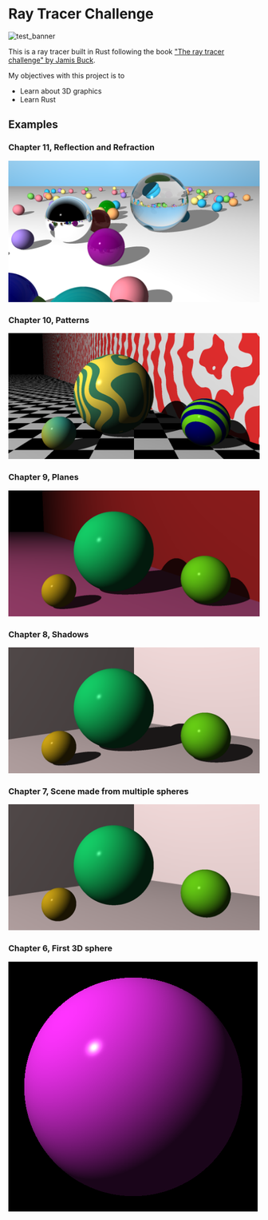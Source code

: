 # Ray Tracer Challenge
![test_banner](https://github.com/agentbellnorm/ray-tracer-challenge/actions/workflows/rust.yml/badge.svg)

This is a ray tracer built in Rust following the book ["The ray tracer challenge" by Jamis Buck](http://raytracerchallenge.com/).

My objectives with this project is to
* Learn about 3D graphics
* Learn Rust

## Examples
### Chapter 11, Reflection and Refraction
![sphere](./doc/reflection_refraction.png)

### Chapter 10, Patterns
![sphere](./doc/patterns.png)

### Chapter 9, Planes
![sphere](./doc/scene_with_floor.png)

### Chapter 8, Shadows
![sphere](./doc/first_scene_shadows.png)

### Chapter 7, Scene made from multiple spheres
![sphere](./doc/first_scene.png)

### Chapter 6, First 3D sphere
![sphere](./doc/sphere.png)
